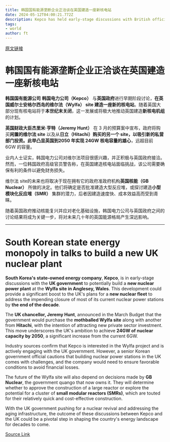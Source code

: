```yaml
---
title: 韩国国有能源垄断企业正洽谈在英国建造一座新核电站
date: 2024-05-12T04:00:21.772Z
description: Kepco has held early-stage discussions with British officials over mothballed Wylfa site
tags: 
- world
author: ft
---
```


[原文链接](https://ft.com/content/3404a203-158e-4fe1-9f5d-f5fb64032ffc)

# **韩国国有能源垄断企业正洽谈在英国建造一座新核电站** 

**韩国国有能源公司** **韩国电力公司（Kepco）** 与**英国政府**进行早期阶段讨论，**在英国威尔士安格尔西岛的维尔法（Wylfa） site 建造一座新的核电站**。随着英国大部分现有核电站将于**本世纪末关闭**，这一发展或将极大地推动英国建造**新核电机组**的计划。 

**英国财政大臣杰里米·亨特（Jeremy Hunt）** 在 3 月的预算案中宣布，政府将购买**闲置的维尔法 site** 以及从**日立（Hitachi）**购买的另一个 site，以吸引新的私营部门投资。此举凸显英国到**2050 年实现 24GW 核电容量的雄心**，远超目前 6GW 的容量。 

业内人士证实，韩国电力公司对维尔法项目很感兴趣，并正积极与英国政府接洽。然而，一位韩国政府高级官员警告称，在英国建造核电站面临挑战，该公司需要确保有利的条件以避免财务损失。

维尔法 site的未来也将取决于现在拥有它的政府准政府机构**英国核能（GB Nuclear）** 所做的决定。他们将确定是否批准建造大型反应堆，或探讨建造**小型模块化反应堆（SMR）** 集群的潜力，后者因建造速度快、成本效益高而受到青睐。 

随着英国政府推动核能复兴并应对老化基础设施，韩国电力公司与英国政府之间的讨论结果将成为关键一步，将对未来几十年的英国能源格局产生深远影响。

---

# South Korean state energy monopoly in talks to build a new UK nuclear plant 

**South Korea's state-owned energy company**, **Kepco**, is in early-stage discussions with the **UK government** to potentially build a **new nuclear power plant** at the **Wylfa site in Anglesey, Wales**. This development could provide a significant boost to the UK's plans for a **new nuclear fleet** to address the impending closure of most of its current nuclear power stations by **the end of the decade**. 

The **UK chancellor, Jeremy Hunt**, announced in the March Budget that the government would purchase the **mothballed Wylfa site** along with another from **Hitachi**, with the intention of attracting new private sector investment. This move underscores the UK's ambition to achieve **24GW of nuclear capacity by 2050**, a significant increase from the current 6GW. 

Industry sources confirm that Kepco is interested in the Wylfa project and is actively engaging with the UK government. However, a senior Korean government official cautions that building nuclear power stations in the UK comes with challenges, and the company would need to ensure favorable conditions to avoid financial losses. 

The future of the Wylfa site will also depend on decisions made by **GB Nuclear**, the government quango that now owns it. They will determine whether to approve the construction of a large reactor or explore the potential for a cluster of **small modular reactors (SMRs)**, which are touted for their relatively quick and cost-effective construction. 

With the UK government pushing for a nuclear revival and addressing the aging infrastructure, the outcome of these discussions between Kepco and the UK could be a pivotal step in shaping the country's energy landscape for decades to come.

[Source Link](https://ft.com/content/3404a203-158e-4fe1-9f5d-f5fb64032ffc)

